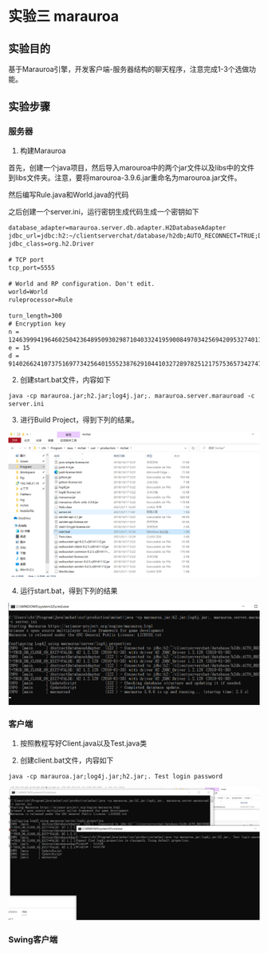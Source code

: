 # 实验三 marauroa

## 实验目的

基于Marauroa引擎，开发客户端-服务器结构的聊天程序，注意完成1-3个选做功能。

## 实验步骤

### 服务器

1. 构建Marauroa

首先，创建一个java项目，然后导入marouroa中的两个jar文件以及libs中的文件到libs文件夹。注意，要将marouroa-3.9.6.jar重命名为marouroa.jar文件。

然后编写Rule.java和World.java的代码

之后创建一个server.ini，运行密钥生成代码生成一个密钥如下

```
database_adapter=marauroa.server.db.adapter.H2DatabaseAdapter
jdbc_url=jdbc:h2:~/clientserverchat/database/h2db;AUTO_RECONNECT=TRUE;DB_CLOSE_ON_EXIT=FALSE
jdbc_class=org.h2.Driver

# TCP port
tcp_port=5555

# World and RP configuration. Don't edit.
world=World
ruleprocessor=Rule

turn_length=300
# Encryption key
n = 12463999419646025042364895093029871040332419590084970342569420953274011026976428665201607568223029789676096443506255657889408251953241239386257386764647060908143242138508121959798350364775049905523551710142022697114984473546901293756086477686113691725662514736195805130134932469473172281979129071915732572426407701
e = 15
d = 9140266241073751697734256401555238762910441032728978251217575365734274753116047687814512216696888512429137391904587482452232718099043575549922083627407844660793733725060253767778523703453702676772734667742068831108786610613097846428677992651330211890869403152706163299129199625894751554730858958641571993839142123
```

2. 创建start.bat文件，内容如下

```
java -cp marauroa.jar;h2.jar;log4j.jar;. marauroa.server.marauroad -c server.ini
```

3. 进行Build Project，得到下列的结果。

![截图1](./1.png)

4. 运行start.bat，得到下列的结果

![截图2](./2.png)

### 客户端

1. 按照教程写好Client.java以及Test.java类

2. 创建client.bat文件，内容如下

```
java -cp marauroa.jar;log4j.jar;h2.jar;. Test login password
```

![截图3](./3.png)

### Swing客户端
